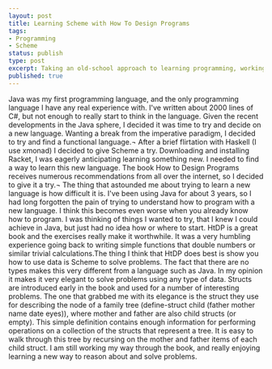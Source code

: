```yaml
--- 
layout: post
title: Learning Scheme with How To Design Programs
tags: 
- Programming
- Scheme
status: publish
type: post
excerpt: Taking an old-school approach to learning programming, working with the classic <i>How to Design Programs</i>.
published: true
---
```


Java was my first programming language, and the only programming language I have any real experience with. I've written about 2000 lines of C#, but not enough to really start to think in the language. Given the recent developments in the Java sphere, I decided it was time to try and decide on a new language. Wanting a break from the imperative paradigm, I decided to try and find a functional language.¬ After a brief flirtation with Haskell (I use xmonad) I decided to give Scheme a try. Downloading and installing Racket, I was eagerly anticipating learning something new. I needed to find a way to learn this new language. The book How to Design Programs receives numerous recommendations from all over the internet, so I decided to give it a try.¬ The thing that astounded me about trying to learn a new language is how difficult it is. I've been using Java for about 3 years, so I had long forgotten the pain of trying to understand how to program with a new language. I think this becomes even worse when you already know how to program. I was thinking of things I wanted to try, that I knew I could achieve in Java, but just had no idea how or where to start. HtDP is a great book and the exercises really make it worthwhile. It was a very humbling experience going back to writing simple functions that double numbers or similar trivial calculations.The thing I think that HtDP does best is show you how to use data is Scheme to solve problems. The fact that there are no types makes this very different from a language such as Java. In my opinion it makes it very elegant to solve problems using any type of data. Structs are introduced early in the book and used for a number of interesting problems. The one that grabbed me with its elegance is the struct they use for describing the node of a family tree (define-struct child (father mother name date eyes)), where mother and father are also child structs (or empty). This simple definition contains enough information for performing operations on a collection of the structs that represent a tree. It is easy to walk through this tree by recursing on the mother and father items of each child struct. I am still working my way through the book, and really enjoying learning a new way to reason about and solve problems.
